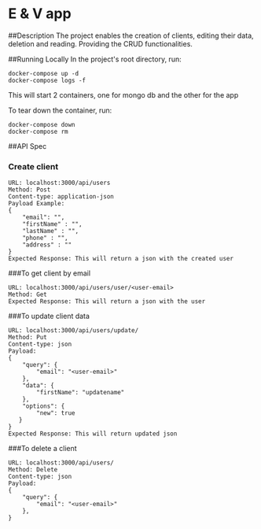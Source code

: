 # E & V app
##Description
The project enables the creation of clients, editing their data, deletion and reading.
Providing the CRUD functionalities.

##Running Locally
In the project's root directory, run:
```
docker-compose up -d
docker-compose logs -f
```
This will start 2 containers, one for mongo db and the other for the app

To tear down the container, run:
```
docker-compose down
docker-compose rm
```

##API Spec
### Create client
```$xslt
URL: localhost:3000/api/users
Method: Post
Content-type: application-json
Payload Example: 
{
    "email": "",
    "firstName" : "",
    "lastName" : "",
    "phone" : "",
    "address" : ""
}
Expected Response: This will return a json with the created user
``` 
###To get client by email
```$xslt
URL: localhost:3000/api/users/user/<user-email>
Method: Get
Expected Response: This will return a json with the user
``` 
###To update client data
```$xslt
URL: localhost:3000/api/users/update/
Method: Put
Content-type: json
Payload:
{
    "query": {
        "email": "<user-email>"
    },
    "data": {
        "firstName": "updatename"
    },
    "options": {
        "new": true
   }
}
Expected Response: This will return updated json
```
###To delete a client
```$xslt
URL: localhost:3000/api/users/
Method: Delete
Content-type: json
Payload:
{
    "query": {
        "email": "<user-email>"
    },
}
```
